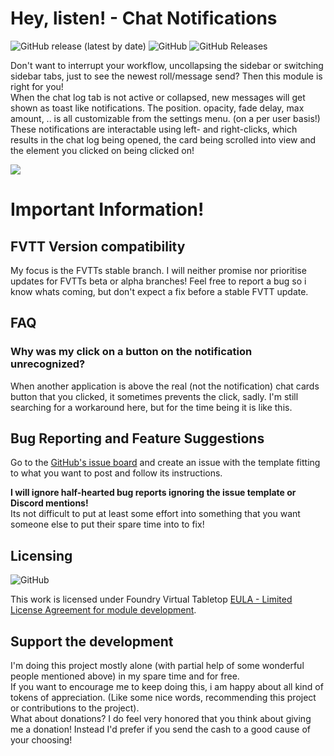 # Hey, listen! - Chat Notifications
<img alt="GitHub release (latest by date)" src="https://img.shields.io/github/v/release/moerill/fvtt-chat-notifications?style=flat-square"> <img alt="GitHub" src="https://img.shields.io/github/license/moerill/fvtt-chat-notifications?style=flat-square"> <img alt="GitHub Releases" src="https://img.shields.io/github/downloads/moerill/fvtt-chat-notifications/latest/total?style=flat-square"> 

Don't want to interrupt your workflow, uncollapsing the sidebar or switching sidebar tabs, just to see the newest roll/message send? Then this module is right for you!  
When the chat log tab is not active or collapsed, new messages will get shown as toast like notifications. The position. opacity, fade delay, max amount, .. is all customizable from the settings menu. (on a per user basis!)  
These notifications are interactable using left- and right-clicks, which results in the chat log being opened, the card being scrolled into view and the element you clicked on being clicked on!

![](doc/chat-notifications.gif)

# Important Information!
## FVTT Version compatibility
My focus is the FVTTs stable branch. I will neither promise nor prioritise updates for FVTTs beta or alpha branches! Feel free to report a bug so i know whats coming, but don't expect a fix before a stable FVTT update.

## FAQ

### Why was my click on a button on the notification unrecognized?

When another application is above the real (not the notification) chat cards button that you clicked, it sometimes prevents the click, sadly. I'm still searching for a workaround here, but for the time being it is like this.

## Bug Reporting and Feature Suggestions
Go to the [GitHub's issue board](https://github.com/Moerill/Token-Mold/issues) and create an issue with the template fitting to what you want to post and follow its instructions.

**I will ignore half-hearted bug reports ignoring the issue template or Discord mentions!**  
Its not difficult to put at least some effort into something that you want someone else to put their spare time into to fix!  

## Licensing
<img alt="GitHub" src="https://img.shields.io/github/license/moerill/token-mold?style=flat-square">

This work is licensed under Foundry Virtual Tabletop [EULA - Limited License Agreement for module development](https://foundryvtt.com/article/license/).

## Support the development
I'm doing this project mostly alone (with partial help of some wonderful people mentioned above) in my spare time and for free.  
If you want to encourage me to keep doing this, i am happy about all kind of tokens of appreciation. (Like some nice words, recommending this project or contributions to the project).  
What about donations? I do feel very honored that you think about giving me a donation! Instead I'd prefer if you send the cash to a good cause of your choosing!
